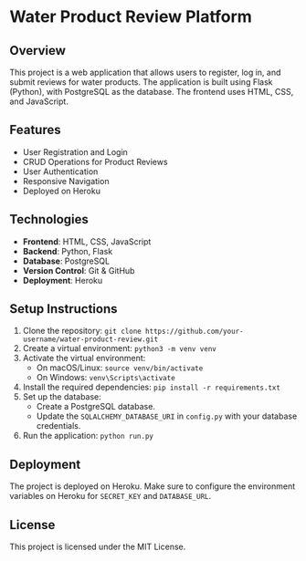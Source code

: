 # Water Product Review Platform

## Overview
This project is a web application that allows users to register, log in, and submit reviews for water products. The application is built using Flask (Python), with PostgreSQL as the database. The frontend uses HTML, CSS, and JavaScript.

## Features
- User Registration and Login
- CRUD Operations for Product Reviews
- User Authentication
- Responsive Navigation
- Deployed on Heroku

## Technologies
- **Frontend**: HTML, CSS, JavaScript
- **Backend**: Python, Flask
- **Database**: PostgreSQL
- **Version Control**: Git & GitHub
- **Deployment**: Heroku

## Setup Instructions
1. Clone the repository: `git clone https://github.com/your-username/water-product-review.git`
2. Create a virtual environment: `python3 -m venv venv`
3. Activate the virtual environment:
    - On macOS/Linux: `source venv/bin/activate`
    - On Windows: `venv\Scripts\activate`
4. Install the required dependencies: `pip install -r requirements.txt`
5. Set up the database:
    - Create a PostgreSQL database.
    - Update the `SQLALCHEMY_DATABASE_URI` in `config.py` with your database credentials.
6. Run the application: `python run.py`

## Deployment
The project is deployed on Heroku. Make sure to configure the environment variables on Heroku for `SECRET_KEY` and `DATABASE_URL`.

## License
This project is licensed under the MIT License.
